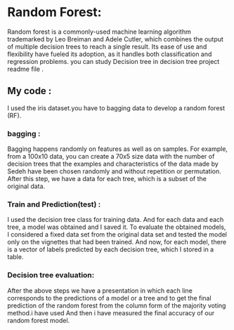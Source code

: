 # Random Forest:
Random forest is a commonly-used machine learning algorithm trademarked by Leo Breiman and Adele Cutler, which combines the output of multiple decision trees to reach a single result. Its ease of use and flexibility have fueled its adoption, as it handles both classification and regression problems. you can study Decision tree in decision tree project readme file .

## My code :
I used the iris dataset.you have to bagging data to develop a random forest (RF).
### bagging :
Bagging happens randomly on features as well as on samples.
For example, from a 100x10 data, you can create a 70x5 size data with the number of decision trees that the examples and characteristics of the data made by Sedeh have been chosen randomly and without repetition or permutation. After this step, we have a data for each tree, which is a subset of the original data.

### Train and Prediction(test) :
I used the decision tree class for training data. And for each data and each tree, a model was obtained and I saved it.
To evaluate the obtained models, I considered a fixed data set from the original data set and tested the model only on the vignettes that had been trained.
And now, for each model, there is a vector of labels predicted by each decision tree, which I stored in a table.

### Decision tree evaluation:
After the above steps we have a presentation in which each line corresponds to the predictions of a model or a tree and to get the final prediction of the random forest from the column form of the majority voting method.i have used And then
i have measured the final accuracy of our random forest model.


